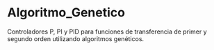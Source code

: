 # Algoritmo_Genetico
Controladores P, PI y PID para funciones de transferencia de primer y segundo orden utilizando algoritmos genéticos.
